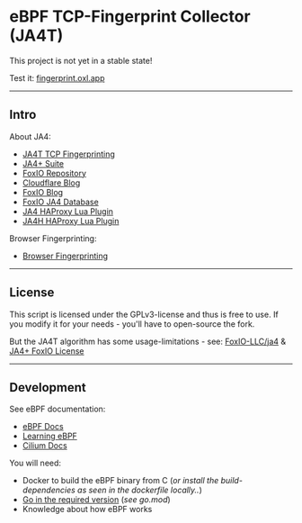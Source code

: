 # eBPF TCP-Fingerprint Collector (JA4T)

This project is not yet in a stable state!

Test it: [fingerprint.oxl.app](https://fingerprint.oxl.app)

----

## Intro

About JA4:

* [JA4T TCP Fingerprinting](https://medium.com/foxio/ja4t-tcp-fingerprinting-12fb7ce9cb5a)
* [JA4+ Suite](https://github.com/FoxIO-LLC/ja4/blob/main/technical_details/README.md)
* [FoxIO Repository](https://github.com/FoxIO-LLC/ja4)
* [Cloudflare Blog](https://blog.cloudflare.com/ja4-signals)
* [FoxIO Blog](https://blog.foxio.io/ja4%2B-network-fingerprinting)
* [FoxIO JA4 Database](https://ja4db.com/)
* [JA4 HAProxy Lua Plugin](https://github.com/O-X-L/haproxy-ja4)
* [JA4H HAProxy Lua Plugin](https://github.com/O-X-L/haproxy-ja4h)

Browser Fingerprinting:
* [Browser Fingerprinting](https://github.com/O-X-L/browser-fingerprint)

----

## License

This script is licensed under the GPLv3-license and thus is free to use. If you modify it for your needs - you'll have to open-source the fork.

But the JA4T algorithm has some usage-limitations - see: [FoxIO-LLC/ja4](https://github.com/FoxIO-LLC/ja4?tab=readme-ov-file#licensing) & [JA4+ FoxIO License](https://github.com/FoxIO-LLC/ja4/blob/main/LICENSE)

----

## Development

See eBPF documentation:
* [eBPF Docs](https://docs.ebpf.io/)
* [Learning eBPF](https://cilium.isovalent.com/hubfs/Learning-eBPF%20-%20Full%20book.pdf)
* [Cilium Docs](https://docs.cilium.io/en/latest/reference-guides/bpf/)

You will need:
* Docker to build the eBPF binary from C (*or install the build-dependencies as seen in the dockerfile locally..*)
* [Go in the required version](https://go.dev/doc/install) (*see go.mod*)
* Knowledge about how eBPF works
